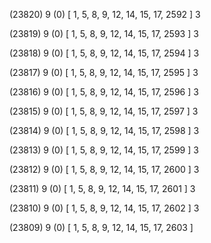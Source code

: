 (23820) 9 (0) [ 1, 5, 8, 9, 12, 14, 15, 17, 2592 ] 3 


(23819) 9 (0) [ 1, 5, 8, 9, 12, 14, 15, 17, 2593 ] 3 


(23818) 9 (0) [ 1, 5, 8, 9, 12, 14, 15, 17, 2594 ] 3 


(23817) 9 (0) [ 1, 5, 8, 9, 12, 14, 15, 17, 2595 ] 3 


(23816) 9 (0) [ 1, 5, 8, 9, 12, 14, 15, 17, 2596 ] 3 


(23815) 9 (0) [ 1, 5, 8, 9, 12, 14, 15, 17, 2597 ] 3 


(23814) 9 (0) [ 1, 5, 8, 9, 12, 14, 15, 17, 2598 ] 3 


(23813) 9 (0) [ 1, 5, 8, 9, 12, 14, 15, 17, 2599 ] 3 


(23812) 9 (0) [ 1, 5, 8, 9, 12, 14, 15, 17, 2600 ] 3 


(23811) 9 (0) [ 1, 5, 8, 9, 12, 14, 15, 17, 2601 ] 3 


(23810) 9 (0) [ 1, 5, 8, 9, 12, 14, 15, 17, 2602 ] 3 


(23809) 9 (0) [ 1, 5, 8, 9, 12, 14, 15, 17, 2603 ]  

